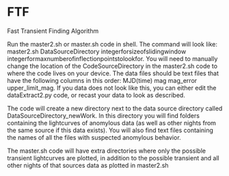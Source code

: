 # FTF
Fast Transient Finding Algorithm


Run the master2.sh or master.sh code in shell.  The command will look like: master2.sh DataSourceDirectory integerforsizeofslidingwindow integerformaxnumberofinflectionpointstolookfor.  You will need to manually change the location of the CodeSourceDirectory in the master2.sh code to where the code lives on your device.  The data files should be text files that have the following columns in this order: MJD(time) mag mag_error upper_limit_mag.  If you data does not look like this, you can either edit the dataExtract2.py code, or recast your data to look as described.

The code will create a new directory next to the data source directory called DataSourceDirectory_newWork.  In this directory you will find folders containing the lightcurves of anomylous data (as well as other nights from the same source if this data exists).  You will also find text files containing the names of all the files with suspected anomylous behavior.

The master.sh code will have extra directories where only the possible transient lightcurves are plotted, in addition to the possible transient and all other nights of that sources data as plotted in master2.sh
